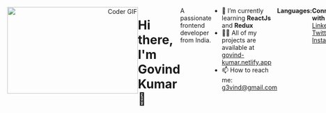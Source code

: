 <div style="display: flex; flex-direction: row; align-items: center, justify-content:center">
  <p align="right" display="inline">
  <img alt="Coder GIF" height="200" width="300" src="https://images.squarespace-cdn.com/content/v1/5769fc401b631bab1addb2ab/1541580611624-TE64QGKRJG8SWAIUS7NS/ke17ZwdGBToddI8pDm48kPoswlzjSVMM-SxOp7CV59BZw-zPPgdn4jUwVcJE1ZvWQUxwkmyExglNqGp0IvTJZamWLI2zvYWH8K3-s_4yszcp2ryTI0HqTOaaUohrI8PI6FXy8c9PWtBlqAVlUS5izpdcIXDZqDYvprRqZ29Pw0o/coding-freak.gif" />
</p>

# Hi there, I'm Govind Kumar 👋

A passionate frontend developer from India.

- 🌱 I’m currently learning **ReactJs** and **Redux**
- 👨‍💻 All of my projects are available at [govind-kumar.netlify.app](https://govind-kumar.netlify.app/)
- 📫 How to reach me: [g3vind@gmail.com](mailto:g3vind@gmail.com)

**Languages:**

<!-- Add your language icons here -->

**Connect with me:**
[LinkedIn](https://www.linkedin.com/in/g3vind) | [Twitter](https://twitter.com/g3vind) | [Instagram](https://www.instagram.com/govindxingh/)

Let's code and build amazing things together! 💻✨
</div>
